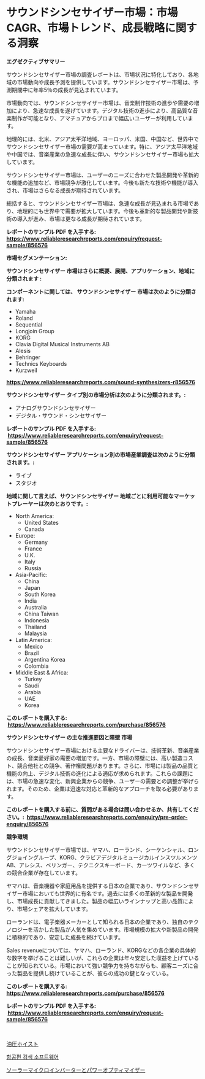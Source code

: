 <p><h1>サウンドシンセサイザー市場：市場CAGR、市場トレンド、成長戦略に関する洞察</h1></p><p><strong>エグゼクティブサマリー</strong></p>
<p><p>サウンドシンセサイザー市場の調査レポートは、市場状況に特化しており、各地域の市場動向や成長予測を提供しています。サウンドシンセサイザー市場は、予測期間中に年率5％の成長が見込まれています。</p><p>市場動向では、サウンドシンセサイザー市場は、音楽制作技術の進歩や需要の増加により、急速な成長を遂げています。デジタル技術の進歩により、高品質な音楽制作が可能となり、アマチュアからプロまで幅広いユーザーが利用しています。</p><p>地理的には、北米、アジア太平洋地域、ヨーロッパ、米国、中国など、世界中でサウンドシンセサイザー市場の需要が高まっています。特に、アジア太平洋地域や中国では、音楽産業の急速な成長に伴い、サウンドシンセサイザー市場も拡大しています。</p><p>サウンドシンセサイザー市場は、ユーザーのニーズに合わせた製品開発や革新的な機能の追加など、市場競争が激化しています。今後も新たな技術や機能が導入され、市場はさらなる成長が期待されています。</p><p>総括すると、サウンドシンセサイザー市場は、急速な成長が見込まれる市場であり、地理的にも世界中で需要が拡大しています。今後も革新的な製品開発や新技術の導入が進み、市場は更なる成長が期待されています。</p></p>
<p><strong>レポートのサンプル PDF を入手する: <a href="https://www.reliableresearchreports.com/enquiry/request-sample/856576">https://www.reliableresearchreports.com/enquiry/request-sample/856576</a></strong></p>
<p><strong>市場セグメンテーション:</strong></p>
<p><strong> サウンドシンセサイザー 市場はさらに概要、展開、アプリケーション、地域に分類されます :</strong></p>
<p><strong>コンポーネントに関しては、 サウンドシンセサイザー 市場は次のように分類されます: &nbsp;</strong></p>
<p><ul><li>Yamaha</li><li>Roland</li><li>Sequential</li><li>Longjoin Group</li><li>KORG</li><li>Clavia Digital Musical Instruments AB</li><li>Alesis</li><li>Behringer</li><li>Technics Keyboards</li><li>Kurzweil</li></ul></p>
<p><strong><a href="https://www.reliableresearchreports.com/sound-synthesizers-r856576">https://www.reliableresearchreports.com/sound-synthesizers-r856576</a></strong></p>
<p><strong> サウンドシンセサイザー タイプ別の市場分析は次のように分類されます。:</strong></p>
<p><ul><li>アナログサウンドシンセサイザー</li><li>デジタル・サウンド・シンセサイザー</li></ul></p>
<p><strong>レポートのサンプル PDF を入手する: &nbsp;<a href="https://www.reliableresearchreports.com/enquiry/request-sample/856576">https://www.reliableresearchreports.com/enquiry/request-sample/856576</a></strong></p>
<p><strong> サウンドシンセサイザー アプリケーション別の市場産業調査は次のように分類されます。:</strong></p>
<p><ul><li>ライブ</li><li>スタジオ</li></ul></p>
<p><strong>地域に関して言えば、サウンドシンセサイザー 地域ごとに利用可能なマーケットプレーヤーは次のとおりです。:</strong></p>
<p><ul>
    <li>
        North America:
        <ul>
            <li>United States</li>
            <li>Canada</li>
        </ul>
    </li>
    <li>
        Europe:
        <ul>
            <li>Germany</li>
            <li>France</li>
            <li>U.K.</li>
            <li>Italy</li>
            <li>Russia</li>
        </ul>
    </li>
    <li>
        Asia-Pacific:
        <ul>
            <li>China</li>
            <li>Japan</li>
            <li>South Korea</li>
            <li>India</li>
            <li>Australia</li>
            <li>China Taiwan</li>
            <li>Indonesia</li>
            <li>Thailand</li>
            <li>Malaysia</li>
        </ul>
    </li>
    <li>
        Latin America:
        <ul>
            <li>Mexico</li>
            <li>Brazil</li>
            <li>Argentina Korea</li>
            <li>Colombia</li>
        </ul>
    </li>
    <li>
        Middle East & Africa:
        <ul>
            <li>Turkey</li>
            <li>Saudi</li>
            <li>Arabia</li>
            <li>UAE</li>
            <li>Korea</li>
        </ul>
    </li>
    </ul></p>
<p><strong>このレポートを購入する: &nbsp;<a href="https://www.reliableresearchreports.com/purchase/856576">https://www.reliableresearchreports.com/purchase/856576</a></strong></p>
<p><strong>サウンドシンセサイザー の主な推進要因と障壁 市場</strong></p>
<p><p>サウンドシンセサイザー市場における主要なドライバーは、技術革新、音楽産業の成長、音楽愛好家の需要の増加です。一方、市場の障壁には、高い製造コスト、競合他社との競争、著作権問題があります。さらに、市場には製品の品質と機能の向上、デジタル技術の進化による適応が求められます。これらの課題には、市場の急速な変化、新興企業からの競争、ユーザーの需要との調整が挙げられます。そのため、企業は迅速な対応と革新的なアプローチを取る必要があります。</p></p>
<p><strong>このレポートを購入する前に、質問がある場合は問い合わせるか、共有してください。:&nbsp; <a href="https://www.reliableresearchreports.com/enquiry/pre-order-enquiry/856576">https://www.reliableresearchreports.com/enquiry/pre-order-enquiry/856576</a></strong></p>
<p><strong>競争環境</strong></p>
<p><p>サウンドシンセサイザー市場では、ヤマハ、ローランド、シーケンシャル、ロングジョイングループ、KORG、クラビアデジタルミュージカルインスツルメンツAB、アレシス、ベリンガー、テクニクスキーボード、カーツワイルなど、多くの競合企業が存在しています。 </p><p>ヤマハは、音楽機器や家庭用品を提供する日本の企業であり、サウンドシンセサイザー市場においても世界的に有名です。過去には多くの革新的な製品を開発し、市場成長に貢献してきました。製品の幅広いラインナップと高い品質により、市場シェアを拡大しています。</p><p>ローランドは、電子楽器メーカーとして知られる日本の企業であり、独自のテクノロジーを活かした製品が人気を集めています。市場規模の拡大や新製品の開発に積極的であり、安定した成長を続けています。</p><p>Sales revenueについては、ヤマハ、ローランド、KORGなどの各企業の具体的な数字を挙げることは難しいが、これらの企業は年々安定した収益を上げていることが知られている。市場において強い競争力を持ちながらも、顧客ニーズに合った製品を提供し続けていることが、彼らの成功の鍵となっている。</p></p>
<p><strong>このレポートを購入する: &nbsp; <a href="https://www.reliableresearchreports.com/purchase/856576">https://www.reliableresearchreports.com/purchase/856576</a></strong></p>
<p><strong>レポートのサンプル PDF を入手する: &nbsp;<a href="https://www.reliableresearchreports.com/enquiry/request-sample/856576">https://www.reliableresearchreports.com/enquiry/request-sample/856576</a></strong><strong></strong></p>
<p>&nbsp;</p>
<p><p><a href="https://medium.com/@abdulkoss2015/%E6%B2%B9%E5%9C%A7%E3%83%9B%E3%82%A4%E3%82%B9%E3%83%88%E5%B8%82%E5%A0%B4%E3%81%AE%E3%83%88%E3%83%AC%E3%83%B3%E3%83%89%E3%81%A8%E5%B8%82%E5%A0%B4%E5%88%86%E6%9E%90%E3%81%AF-2024%E5%B9%B4%E3%81%8B%E3%82%892031%E5%B9%B4%E3%81%BE%E3%81%A7%E3%81%AE%E6%9C%9F%E9%96%93%E3%81%AB%E4%BA%88%E6%B8%AC%E3%81%95%E3%82%8C%E3%81%A6%E3%81%84%E3%81%BE%E3%81%99-e39ff9e882d8">油圧ホイスト</a></p><p><a href="https://medium.com/@bubblebutt879567/%EB%B9%84%ED%96%89%EA%B8%B0-%EA%B2%80%EC%83%89-%EC%86%8C%ED%94%84%ED%8A%B8%EC%9B%A8%EC%96%B4-%EC%8B%9C%EC%9E%A5-%EC%A0%90%EC%9C%A0%EC%9C%A8-%EB%B3%80%ED%99%94-%EB%B0%8F-%EC%8B%9C%EC%9E%A5-%EC%84%B1%EC%9E%A5-%EB%8F%99%ED%96%A5-2024-2031-b2cc7855ec5d">항공편 검색 소프트웨어</a></p><p><a href="https://medium.com/@peterpatel626/%E3%82%BD%E3%83%BC%E3%83%A9%E3%83%BC%E3%83%9E%E3%82%A4%E3%82%AF%E3%83%AD%E3%82%A4%E3%83%B3%E3%83%90%E3%83%BC%E3%82%BF%E3%83%BC%E3%81%8A%E3%82%88%E3%81%B3%E3%83%91%E3%83%AF%E3%83%BC%E3%82%AA%E3%83%97%E3%83%86%E3%82%A3%E3%83%9E%E3%82%A4%E3%82%B6%E3%83%BC%E3%83%9E%E3%83%BC%E3%82%B1%E3%83%83%E3%83%88%E3%81%AF-%E5%B8%82%E5%A0%B4%E3%82%B7%E3%82%A7%E3%82%A2-%E5%B8%82%E5%A0%B4%E3%83%88%E3%83%AC%E3%83%B3%E3%83%89-%E3%81%8A%E3%82%88%E3%81%B3%E5%B8%82%E5%A0%B4%E6%88%90%E9%95%B7%E3%81%AB%E9%96%A2%E3%81%99%E3%82%8B%E6%83%85%E5%A0%B1%E3%82%92%E6%8F%90%E4%BE%9B%E3%81%97%E3%81%A6%E3%81%84%E3%81%BE%E3%81%99-6aeb7d29ade7">ソーラーマイクロインバーターとパワーオプティマイザー</a></p></p>